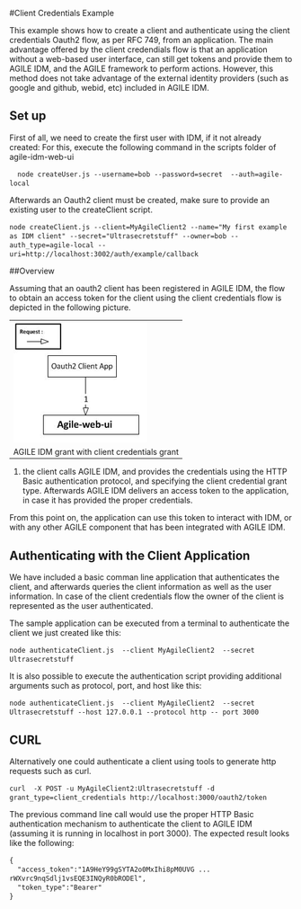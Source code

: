 #Client Credentials Example

This example shows how to create a client and authenticate using the client credentials Oauth2 flow, as per RFC 749, from an application. The main advantage offered by the client credendials flow is that an application without a web-based user interface, can still get tokens and provide them to AGILE IDM, and the AGILE framework to perform actions. However, this method does not take advantage of the external identity providers (such as google and github, webid, etc) included in AGILE IDM.

## Set up

First of all, we need to create the first user with IDM, if it not already created:
For this, execute the following command in the scripts folder of agile-idm-web-ui

```
  node createUser.js --username=bob --password=secret  --auth=agile-local
```

Afterwards an Oauth2 client must be created, make sure to provide an existing user to the createClient script.

```
node createClient.js --client=MyAgileClient2 --name="My first example as IDM client" --secret="Ultrasecretstuff" --owner=bob --auth_type=agile-local --uri=http://localhost:3002/auth/example/callback
```



##Overview

Assuming that an oauth2 client has been registered in AGILE IDM, the flow to obtain an access token for the client using the client credentials flow is depicted in the following picture.

<table align="center">
	<tr>
		<td><img src="images/tutorial-example-client-cred.jpg" /></td>
	</tr>
	<tr align="center">
		<td>
			AGILE IDM grant with client credentials grant
		</td>
	</tr>
</table>


1. the client calls AGILE IDM, and provides the credentials using the HTTP Basic authentication protocol, and specifying the client credential grant type. Afterwards AGILE IDM delivers an access token to the application, in case it has provided the proper credentials.

From this point on, the application can use this token to interact with IDM, or with any other AGILE component that has been integrated with AGILE IDM.

## Authenticating with the Client Application

We have included a basic comman line  application that authenticates the client, and afterwards queries the client information as well as the user information.
In  case of the client credentials flow the owner of the client is represented as the user authenticated.

The sample application can be executed from a terminal to authenticate the client we just created like this:

```
node authenticateClient.js  --client MyAgileClient2  --secret Ultrasecretstuff
```

It is also possible to execute the authentication script providing additional arguments such as protocol, port, and host like this:

```
node authenticateClient.js  --client MyAgileClient2  --secret Ultrasecretstuff --host 127.0.0.1 --protocol http -- port 3000
```

## CURL

Alternatively one could authenticate a client using tools to generate http requests such as curl.

```
curl  -X POST -u MyAgileClient2:Ultrasecretstuff -d grant_type=client_credentials http://localhost:3000/oauth2/token
```

The previous command line call would use the proper HTTP Basic authentication mechanism to authenticate the client to AGILE IDM (assuming it is running in localhost in port 3000). The expected result looks like the following:

```
{
  "access_token":"1A9HeY99gSYTA2o0MxIhi8pM0UVG ... rWXvrc9nqSdlj1vsEQE3INQyR0bRODEl",
  "token_type":"Bearer"
}
```
